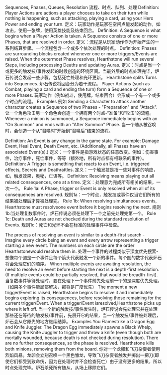 Sequences, Phases, Queues, Resolution
流程、时点、队列、处理
Definition: Player Actions are actions a player chooses to take on their turn while nothing is happening, such as attacking, playing a card, using your Hero Power and ending your turn.
定义：玩家动作是玩家在空闲点能发起的动作，如攻击，使用一张牌，使用英雄技能及结束回合。
Definition: A Sequence is what begins when a Player Action is taken. A Sequence consists of one or more Phases, that are resolved in order.
定义：流程是从玩家动作作为开始产生的一系列结算步骤。一个流程包含一个或多个依次处理的时点。
Definition: Phases are surrounding blocks created whenever one or more triggers/Events are raised. When the outermost Phase resolves, Hearthstone will run several Steps, including processing Deaths and updating Auras.
定义：时点是当一个或更多的触发技/事件发起的时候创造的环绕区间。当最外层的时点处理完毕，炉石传说会发起一些步骤，包括死亡处理和光环更新。
Hearthstone splits Turns into Sequences.
炉石传说将回合分为若干流程。
Player Actions (such as Combat, playing a card and ending the turn) form a Sequence of one or more Phases.
玩家动作（例如战斗，使用牌，结束回合）会形成一个有一个或多个时点的流程。
Examples
例如
Sending a Character to attack another character creates a Sequence of two Phases - "Preparation" and "Attack".
让一个角色攻击另一个角色会创造一个拥有两个时点-“准备”和“攻击”的流程。
Whenever a minion is summoned, a Sequence immediately begins with an "On Summon" and ends with an "After Summon" Phase.
当一个随从被召唤时，会创造一个从“召唤时”开始到“召唤后”结束的流程。 

Definition: An Event is any change in the game state. For example: Damage Event, Heal Event, Death Event, etc. (Additionally, all Phases have an associated Event(s).)
定义：一个事件是指游戏状态的任意改变。例如：伤害事件，治疗事件，死亡事件，等等（额外地，所有时点都有相联系的事件）。
Definition: A Trigger is something that reacts to an Event, i.e. triggered effects, Secrets and Deathrattles.
定义：一个触发技是指一些对事件的响应，如，触发效果，奥秘，亡语等。
Definition: Resolving means playing out all related consequences, one at a time.
定义：处理意为完成所有相关的结果，一次一个。
Rule 1a: A Phase, trigger or Event is only resolved when all of its consequences are resolved.
规则1a：一个时点，触发技或事件仅当它们所有的结果被处理后才算被处理完。
Rule 1b: When resolving simultaneous events, Hearthstone must resolveone event before it begins resolving the next.
规则1b:当处理复数事件时，炉石传说必须在处理下一个之前先处理完第一个。
Rule 1c: Death and Auras are not checked during the standard resolution of Events.
规则1c：死亡和光环不会在标准的处理事件中检查。

 
The process of resolving an event is similar to a depth-first search - Imagine every circle being an event and every arrow representing a trigger starting a new event. The numbers on each circle are the order Hearthstonewould resolve them in.
处理一个事件的过程类似于深度优先搜索-想像每个圆是一个事件且每个箭头代表触发一个新的事件。每个圆的数字代表炉石将会处理它们的顺序。
When multiple events are awaiting resolution, the need to resolve an event before starting the next is a depth-first resolution. (If multiple events could be partially resolved, that would be breadth-first).
当复数事件等待处理时，要在处理下一个事件前先处理前一个的是深度优先处理。（如果多个事件能局部解决，那将是广度优先）
The moment a new trigger/Event is raised, Hearthstone begins to resolve it and immediately begins exploring its consequences, before resolving those remaining for the current trigger/Event. When a trigger/Event isresolved,Hearthstone picks up where it left off.
 当一个新的触发技/事件发生时，炉石传说会先处理它并在处理那些还在等待的触发技/事件前，先展开它的结果，当一个触发技/事件被处理后，炉石会从它原先的地方继续结算。
Examples
You Flamestrike a Dragon Egg and Knife Juggler. The Dragon Egg immediately spawns a Black Whelp, causing the Knife Juggler to trigger and throw a knife (even though both are mortally wounded, because death is not checked during resolution). There are no further consequences, so the phase is resolved. Hearthstone kills both minions, removing them from the board.
你对一个龙卵和飞刀杂耍者使用烈焰风暴。龙卵会立刻召唤一个黑色雏龙，导致飞刀杂耍者触发并掷出一把刀(即使它们都受到致命伤，因为在处理时并不会检查死亡）由于没有更多的结果，所以时点处理完毕。炉石杀死所有随从，从场上移除它们。
